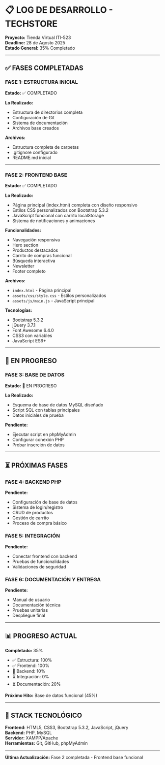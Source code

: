 # 📋 LOG DE DESARROLLO - TECHSTORE

**Proyecto:** Tienda Virtual ITI-523  
**Deadline:** 28 de Agosto 2025  
**Estado General:** 35% Completado

---

## ✅ FASES COMPLETADAS

### **FASE 1: ESTRUCTURA INICIAL**
**Estado:** ✅ COMPLETADO  

**Lo Realizado:**
- Estructura de directorios completa
- Configuración de Git
- Sistema de documentación
- Archivos base creados

**Archivos:**
- Estructura completa de carpetas
- .gitignore configurado
- README.md inicial

---

### **FASE 2: FRONTEND BASE** 
**Estado:** ✅ COMPLETADO

**Lo Realizado:**
- Página principal (index.html) completa con diseño responsivo
- Estilos CSS personalizados con Bootstrap 5.3.2
- JavaScript funcional con carrito localStorage
- Sistema de notificaciones y animaciones

**Funcionalidades:**
- Navegación responsiva
- Hero section
- Productos destacados
- Carrito de compras funcional
- Búsqueda interactiva
- Newsletter
- Footer completo

**Archivos:**
- `index.html` - Página principal
- `assets/css/style.css` - Estilos personalizados
- `assets/js/main.js` - JavaScript principal

**Tecnologías:**
- Bootstrap 5.3.2
- jQuery 3.7.1  
- Font Awesome 6.4.0
- CSS3 con variables
- JavaScript ES6+

---

## 🔄 EN PROGRESO

### **FASE 3: BASE DE DATOS**
**Estado:** 🔄 EN PROGRESO

**Lo Realizado:**
- Esquema de base de datos MySQL diseñado
- Script SQL con tablas principales
- Datos iniciales de prueba

**Pendiente:**
- Ejecutar script en phpMyAdmin
- Configurar conexión PHP
- Probar inserción de datos

---

## ⏳ PRÓXIMAS FASES

### **FASE 4: BACKEND PHP**
**Pendiente:**
- Configuración de base de datos
- Sistema de login/registro
- CRUD de productos
- Gestión de carrito
- Proceso de compra básico

### **FASE 5: INTEGRACIÓN**
**Pendiente:**
- Conectar frontend con backend
- Pruebas de funcionalidades
- Validaciones de seguridad

### **FASE 6: DOCUMENTACIÓN Y ENTREGA**
**Pendiente:**
- Manual de usuario
- Documentación técnica
- Pruebas unitarias
- Despliegue final

---

## 📊 PROGRESO ACTUAL

**Completado:** 35%
- ✅ Estructura: 100%
- ✅ Frontend: 100% 
- 🔄 Backend: 10%
- ⏳ Integración: 0%
- ⏳ Documentación: 20%

**Próximo Hito:** Base de datos funcional (45%)

---

## 🔧 STACK TECNOLÓGICO

**Frontend:** HTML5, CSS3, Bootstrap 5.3.2, JavaScript, jQuery  
**Backend:** PHP, MySQL  
**Servidor:** XAMPP/Apache  
**Herramientas:** Git, GitHub, phpMyAdmin

---

**Última Actualización:** Fase 2 completada - Frontend base funcional